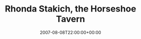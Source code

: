 ---
templateKey: event
guid: 0893f4f4-6eab-11ea-99c5-002590d1d1b0
date: 2007-08-08T22:00:00+00:00
eventTime: '10pm'
title: Rhonda Stakich, the Horseshoe Tavern
artist: Rhonda Stakich
city: Toronto
venue: the Horseshoe Tavern
group: Tim Shia
---